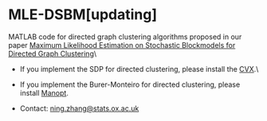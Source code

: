 # MLE-DSBM[updating]
MATLAB code for directed graph clustering algorithms proposed in our paper [Maximum Likelihood Estimation on Stochastic Blockmodels
for Directed Graph Clustering](http://arxiv.org/abs/2403.19516.)\
- If you implement the SDP for directed clustering, please install the [CVX](https://cvxr.com/cvx/).\
- If you implement the Burer-Monteiro for directed clustering, please install [Manopt](https://www.manopt.org/tutorial.html).

- Contact: ning.zhang@stats.ox.ac.uk
